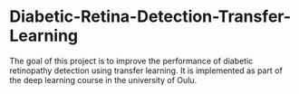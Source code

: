# Diabetic-Retina-Detection-Transfer-Learning
The goal of this project is to improve the performance of diabetic retinopathy detection using transfer learning. It is implemented as part of the deep learning course in the university of Oulu. 
